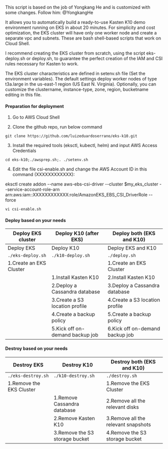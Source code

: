 This script is based on the job of Yongkang He and is customized with some changes. Follow him: @YongkangHe

It allows you to automatically build a ready-to-use Kasten K10 demo environment running on EKS in about 20 minutes. For simplicity and cost optimization, the EKS cluster will have only one worker node and create a separate vpc and subnets. These are bash shell-based scripts that work on Cloud Shell. 

I recommend creating the EKS cluster from scratch, using the script eks-deploy.sh or deploy.sh, to guarantee the perfect creation of the IAM and CSI rules necessary for Kasten to work.

The EKS cluster characteristics are defined in setenv.sh file (Set the environment variables). The default settings deploy worker nodes of type t3a.large in the us-east-1 region (US East N. Virginia). Optionally, you can customize the clustername, instance-type, zone, region, bucketname editing in this file.

#### Preparation for deployment

1. Go to AWS Cloud Shell
   
2. Clone the github repo, run below command
````
git clone https://github.com/luizeduardoserrano/eks-k10.git
````
3. Install the required tools (eksctl, kubectl, helm) and input AWS Access Credentials
````
cd eks-k10;./awsprep.sh;. ./setenv.sh
````
4. Edit the file csi-enable.sh and change the AWS Account ID in this command (XXXXXXXXXXXX):

eksctl create addon --name aws-ebs-csi-driver --cluster $my_eks_cluster --service-account-role-arn arn:aws:iam::XXXXXXXXXXXX:role/AmazonEKS_EBS_CSI_DriverRole --force
````
vi csi-enable.sh
````

#### Deploy based on your needs

|  Deploy  EKS cluster      | Deploy K10 (after EKS)          | Deploy both (EKS and K10)       |
|---------------------------|---------------------------------|---------------------------------|
| Deploy EKS                | Deploy K10                      | Deploy EKS and K10              |
| ``` ./eks-deploy.sh ```   | ``` ./k10-deploy.sh ```         | ``` ./deploy.sh ```             |
| 1.Create an EKS Cluster   |                                 | 1.Create an EKS Cluster         |
|                           | 1.Install Kasten K10            | 2.Install Kasten K10            |
|                           | 2.Deploy a Cassandra database   | 3.Deploy a Cassandra database   |
|                           | 3.Create a S3 location profile  | 4.Create a S3 location profile  |
|                           | 4.Create a backup policy        | 5.Create a backup policy        |
|                           | 5.Kick off on-demand backup job | 6.Kick off on-demand backup job |

#### Destroy based on your needs

| Destroy EKS               | Destroy K10                         | Destroy both (EKS and K10)          |
|---------------------------|-------------------------------------|-------------------------------------|
| ``` ./eks-destroy.sh ```  | ``` ./k10-destroy.sh ```            | ``` ./destroy.sh ```                |
| 1.Remove the EKS Cluster  |                                     | 1.Remove the EKS Cluster            |
|                           | 1.Remove Cassandra database         | 2.Remove all the relevant disks     |
|                           | 2.Remove Kasten K10                 | 3.Remove all the relevant snapshots |
|                           | 3.Remove the S3 storage bucket      | 4.Remove the S3 storage bucket      |
